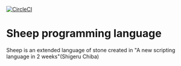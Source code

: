 [![CircleCI](https://circleci.com/gh/teru01/Sheep.svg?style=svg)](https://circleci.com/gh/teru01/Sheep)
# Sheep programming language
Sheep is an extended language of stone created in "A new scripting language in 2 weeks"(Shigeru Chiba)
